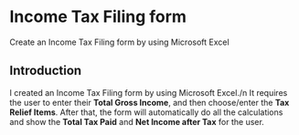 # Income Tax Filing form
Create an Income Tax Filing form by using Microsoft Excel

## Introduction
I created an Income Tax Filing form by using Microsoft Excel./n
It requires the user to enter their **Total Gross Income**, and then choose/enter the **Tax Relief Items**.
After that, the form will automatically do all the calculations and show the **Total Tax Paid** and **Net Income after Tax** for the user.
